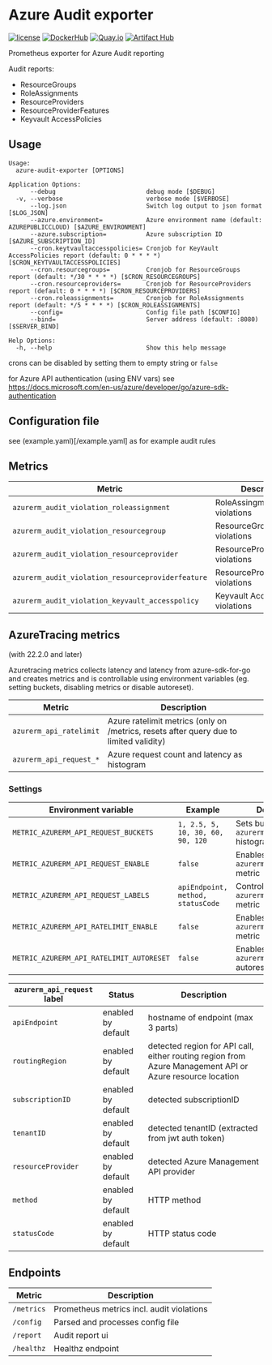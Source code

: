# Azure Audit exporter

[![license](https://img.shields.io/github/license/webdevops/azure-audit-exporter.svg)](https://github.com/webdevops/azure-audit-exporter/blob/master/LICENSE)
[![DockerHub](https://img.shields.io/badge/DockerHub-webdevops%2Fazure--audit--exporter-blue)](https://hub.docker.com/r/webdevops/azure-audit-exporter/)
[![Quay.io](https://img.shields.io/badge/Quay.io-webdevops%2Fazure--audit--exporter-blue)](https://quay.io/repository/webdevops/azure-audit-exporter)
[![Artifact Hub](https://img.shields.io/endpoint?url=https://artifacthub.io/badge/repository/azure-audit-exporter)](https://artifacthub.io/packages/search?repo=azure-audit-exporter)

Prometheus exporter for Azure Audit reporting

Audit reports:
- ResourceGroups
- RoleAssignments
- ResourceProviders
- ResourceProviderFeatures
- Keyvault AccessPolicies

## Usage

```
Usage:
  azure-audit-exporter [OPTIONS]

Application Options:
      --debug                         debug mode [$DEBUG]
  -v, --verbose                       verbose mode [$VERBOSE]
      --log.json                      Switch log output to json format [$LOG_JSON]
      --azure.environment=            Azure environment name (default: AZUREPUBLICCLOUD) [$AZURE_ENVIRONMENT]
      --azure.subscription=           Azure subscription ID [$AZURE_SUBSCRIPTION_ID]
      --cron.keytvaultaccesspolicies= Cronjob for KeyVault AccessPolicies report (default: 0 * * * *) [$CRON_KEYTVAULTACCESSPOLICIES]
      --cron.resourcegroups=          Cronjob for ResourceGroups report (default: */30 * * * *) [$CRON_RESOURCEGROUPS]
      --cron.resourceproviders=       Cronjob for ResourceProviders report (default: 0 * * * *) [$CRON_RESOURCEPROVIDERS]
      --cron.roleassignments=         Cronjob for RoleAssignments report (default: */5 * * * *) [$CRON_ROLEASSIGNMENTS]
      --config=                       Config file path [$CONFIG]
      --bind=                         Server address (default: :8080) [$SERVER_BIND]

Help Options:
  -h, --help                          Show this help message
```

crons can be disabled by setting them to empty string or `false`

for Azure API authentication (using ENV vars) see https://docs.microsoft.com/en-us/azure/developer/go/azure-sdk-authentication

## Configuration file

see (example.yaml)[/example.yaml] as for example audit rules

## Metrics

| Metric                                            | Description                        |
|---------------------------------------------------|------------------------------------|
| `azurerm_audit_violation_roleassignment`          | RoleAssingment violations          |
| `azurerm_audit_violation_resourcegroup`           | ResourceGroup violations           |
| `azurerm_audit_violation_resourceprovider`        | ResourceProvider violations        |
| `azurerm_audit_violation_resourceproviderfeature` | ResourceProviderFeature violations |
| `azurerm_audit_violation_keyvault_accesspolicy`   | Keyvault AccessPolicy violations   |

## AzureTracing metrics

(with 22.2.0 and later)

Azuretracing metrics collects latency and latency from azure-sdk-for-go and creates metrics and is controllable using
environment variables (eg. setting buckets, disabling metrics or disable autoreset).

| Metric                                   | Description                                                                            |
|------------------------------------------|----------------------------------------------------------------------------------------|
| `azurerm_api_ratelimit`                  | Azure ratelimit metrics (only on /metrics, resets after query due to limited validity) |
| `azurerm_api_request_*`                  | Azure request count and latency as histogram                                           |

### Settings

| Environment variable                     | Example                            | Description                                                    |
|------------------------------------------|------------------------------------|----------------------------------------------------------------|
| `METRIC_AZURERM_API_REQUEST_BUCKETS`     | `1, 2.5, 5, 10, 30, 60, 90, 120`   | Sets buckets for `azurerm_api_request` histogram metric        |
| `METRIC_AZURERM_API_REQUEST_ENABLE`      | `false`                            | Enables/disables `azurerm_api_request_*` metric                |
| `METRIC_AZURERM_API_REQUEST_LABELS`      | `apiEndpoint, method, statusCode`  | Controls labels of `azurerm_api_request_*` metric              |
| `METRIC_AZURERM_API_RATELIMIT_ENABLE`    | `false`                            | Enables/disables `azurerm_api_ratelimit` metric                |
| `METRIC_AZURERM_API_RATELIMIT_AUTORESET` | `false`                            | Enables/disables `azurerm_api_ratelimit` autoreset after fetch |


| `azurerm_api_request` label | Status             | Description                                                                                              |
|-----------------------------|--------------------|----------------------------------------------------------------------------------------------------------|
| `apiEndpoint`               | enabled by default | hostname of endpoint (max 3 parts)                                                                       |
| `routingRegion`             | enabled by default | detected region for API call, either routing region from Azure Management API or Azure resource location |
| `subscriptionID`            | enabled by default | detected subscriptionID                                                                                  |
| `tenantID`                  | enabled by default | detected tenantID (extracted from jwt auth token)                                                        |
| `resourceProvider`          | enabled by default | detected Azure Management API provider                                                                   |
| `method`                    | enabled by default | HTTP method                                                                                              |
| `statusCode`                | enabled by default | HTTP status code                                                                                         |

## Endpoints

| Metric     | Description                               |
|------------|-------------------------------------------|
| `/metrics` | Prometheus metrics incl. audit violations |
| `/config`  | Parsed and processes config file          |
| `/report`  | Audit report ui                           |
| `/healthz` | Healthz endpoint                          |
